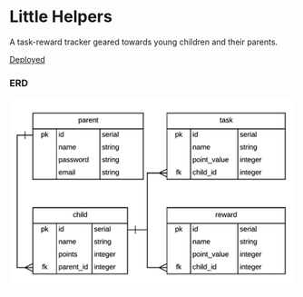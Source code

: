 # Little Helpers
A task-reward tracker geared towards young children and their parents.

[Deployed](https://littlehelpers.herokuapp.com/)

### ERD
![](ERD.png)
